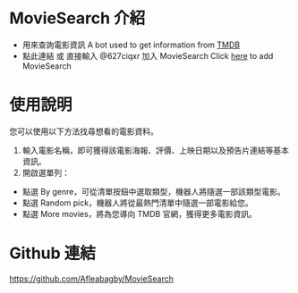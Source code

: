 # MovieSearch 介紹
- 用來查詢電影資訊
  A bot used to get information from [TMDB](https://www.themoviedb.org/movie/upcoming)
- 點此連結 或 直接輸入 @627ciqxr 加入 MovieSearch
  Click [here]() to add MovieSearch
# 使用說明
您可以使用以下方法找尋想看的電影資料。
1. 輸入電影名稱，即可獲得該電影海報、評價、上映日期以及預告片連結等基本資訊。
2. 開啟選單列：
 - 點選 By genre，可從清單按鈕中選取類型，機器人將隨選一部該類型電影。
 - 點選 Random pick，機器人將從最熱門清單中隨選一部電影給您。
 - 點選 More movies，將為您導向 TMDB 官網，獲得更多電影資訊。
# Github 連結
https://github.com/Afleabagby/MovieSearch
